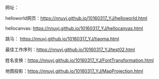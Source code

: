 网址：

helloworld网页：https://nnuyj.github.io/10160317_YJ/helloworld.html

hellocanvas:  https://nnuyj.github.io/10160317_YJ/hellocanvas.html

跳马：  https://nnuyj.github.io/10160317_YJ/tiaoma.html

最佳工作序列：https://nnuyj.github.io/10160317_YJ/test02.html

姓名变换：https://nnuyj.github.io/10160317_YJ/FontTransformation.html

地图投影：https://nnuyj.github.io/10160317_YJ/MapProjection.html

